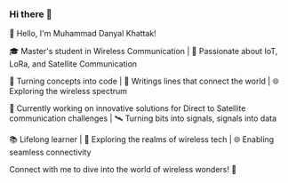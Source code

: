 ### Hi there 👋

👋 Hello, I'm Muhammad Danyal Khattak!

🎓 Master's student in Wireless Communication | 📡 Passionate about IoT, LoRa, and Satellite Communication

🚀 Turning concepts into code | 📝 Writings lines that connect the world | 🌐 Exploring the wireless spectrum

🔌 Currently working on innovative solutions for Direct to Satellite communication challenges | 🛰️ Turning bits into signals, signals into data

📚 Lifelong learner | 🧠 Exploring the realms of wireless tech | 🌐 Enabling seamless connectivity

Connect with me to dive into the world of wireless wonders! 🌟
